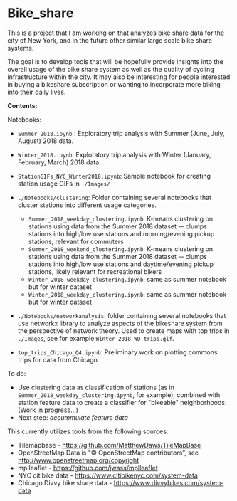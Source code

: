# Bike_share

This is a project that I am working on that analyzes bike share data for the city of New York, and in the future other similar large scale bike share systems. 

The goal is to develop tools that will be hopefully provide insights into the overall usage of the bike share system as well as the quality of cycling infrastructure within the city. It may also be interesting for people interested in buying a bikeshare subscription or wanting to incorporate more biking into their daily lives.

**Contents:** 

Notebooks: 

* `Summer_2018.ipynb` : Exploratory trip analysis with Summer (June, July, August) 2018 data.  
* `Winter_2018.ipynb`: Exploratory trip analysis with Winter (January, February, March) 2018 data.   
* `StationGIFs_NYC_Winter2018.ipynb`: Sample notebook for creating station usage GIFs in `./Images/` 

* `./Notebooks/clustering`: Folder containing several notebooks that cluster stations into different usage categories. 

    * `Summer_2018_weekday_clustering.ipynb`: K-means clustering on stations using data from the Summer 2018 dataset -- clumps stations into high/low use stations and morning/evening pickup stations, relevant for commuters  
    * `Summer_2018_weekend_clustering.ipynb`: K-means clustering on stations using data from the Summer 2018 dataset -- clumps stations into high/low use stations and daytime/evening pickup stations, likely relevant for recreational bikers  
    * `Winter_2018_weekday_clustering.ipynb`: same as summer notebook but for winter dataset 
    * `Winter_2018_weekday_clustering.ipynb`: same as summer notebook but for winter dataset 

* `./Notebooks/networkanalysis`: folder containing several notebooks that use networkx library to analyze aspects of the bikeshare system from the perspective of network theory. Used to create maps with top trips in `./Images`, see for example `Winter_2018_WD_trips.gif`.
    

* `top_trips_Chicago_Q4.ipynb`: Preliminary work on plotting commons trips for data from Chicago

To do: 

* Use clustering data as classification of stations (as in `Summer_2018_weekday_clustering.ipynb`, for example), combined with station feature data to create a classifier for "bikeable" neighborhoods. (Work in progress...) 
* Next step: _accummulate feature data_




This currently utilizes tools from the following sources:

* Tilemapbase - https://github.com/MatthewDaws/TileMapBase  
* OpenStreetMap Data is "© OpenStreetMap contributors”, see http://www.openstreetmap.org/copyright  
* mplleaflet - https://github.com/jwass/mplleaflet  
* NYC citibike data - https://www.citibikenyc.com/system-data
* Chicago Divvy bike share data - https://www.divvybikes.com/system-data

